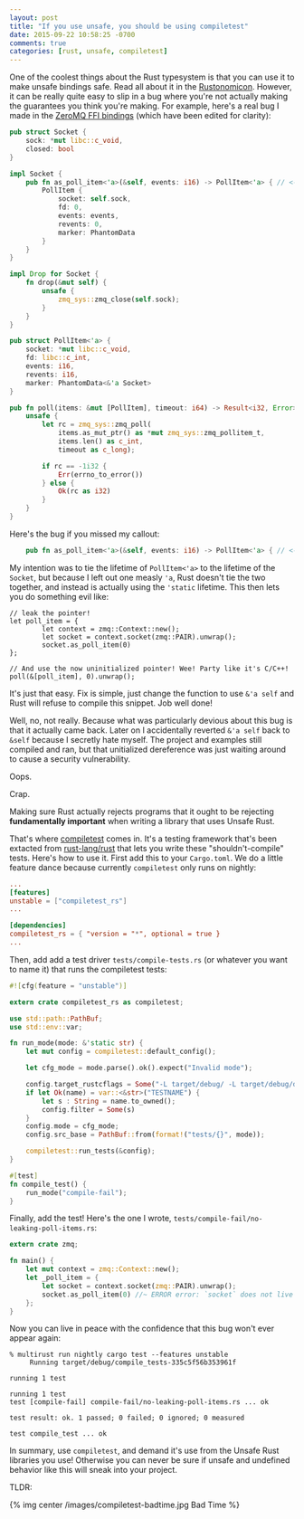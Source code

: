 ```yaml
---
layout: post
title: "If you use unsafe, you should be using compiletest"
date: 2015-09-22 10:58:25 -0700
comments: true
categories: [rust, unsafe, compiletest]
---
```


One of the coolest things about the Rust typesystem is that you can use it to
make unsafe bindings safe. Read all about it in the
[Rustonomicon](https://doc.rust-lang.org/nightly/nomicon/). However, it can be
really quite easy to slip in a bug where you're not actually making the
guarantees you think you're making. For example, here's a real bug I made in
the [ZeroMQ FFI bindings](https://github.com/erickt/rust-zmq) (which have been
edited for clarity):

```rust
pub struct Socket {
    sock: *mut libc::c_void,
    closed: bool
}

impl Socket {
    pub fn as_poll_item<'a>(&self, events: i16) -> PollItem<'a> { // <- BUG!!!
        PollItem {
            socket: self.sock,
            fd: 0,
            events: events,
            revents: 0,
            marker: PhantomData
        }
    }
}

impl Drop for Socket {
    fn drop(&mut self) {
        unsafe {
            zmq_sys::zmq_close(self.sock);
        }
    }
}

pub struct PollItem<'a> {
    socket: *mut libc::c_void,
    fd: libc::c_int,
    events: i16,
    revents: i16,
    marker: PhantomData<&'a Socket>
}

pub fn poll(items: &mut [PollItem], timeout: i64) -> Result<i32, Error> {
    unsafe {
        let rc = zmq_sys::zmq_poll(
            items.as_mut_ptr() as *mut zmq_sys::zmq_pollitem_t,
            items.len() as c_int,
            timeout as c_long);

        if rc == -1i32 {
            Err(errno_to_error())
        } else {
            Ok(rc as i32)
        }
    }
}
```

Here's the bug if you missed my callout:

```rust
    pub fn as_poll_item<'a>(&self, events: i16) -> PollItem<'a> { // <- BUG!!!
```

My intention was to tie the lifetime of `PollItem<'a>` to the lifetime of the
`Socket`, but because I left out one measly `'a`, Rust doesn't tie the two
together, and instead is actually using the `'static` lifetime. This then lets
you do something evil like:


```
// leak the pointer!
let poll_item = {
		let context = zmq::Context::new();
		let socket = context.socket(zmq::PAIR).unwrap();
		socket.as_poll_item(0)
};

// And use the now uninitialized pointer! Wee! Party like it's C/C++!
poll(&[poll_item], 0).unwrap();
```

It's just that easy. Fix is simple, just change the function to use `&'a self`
and Rust will refuse to compile this snippet. Job well done!

Well, no, not really. Because what was particularly devious about this bug is
that it actually came back. Later on I accidentally reverted `&'a self` back to
`&self` because I secretly hate myself. The project and examples still compiled
and ran, but that unitialized dereference was just waiting around to cause a
security vulnerability.

Oops.

Crap.

Making sure Rust actually rejects programs that it ought to be rejecting
**fundamentally important** when writing a library that uses Unsafe Rust.

That's where [compiletest](https://github.com/laumann/compiletest-rs) comes in.
It's a testing framework that's been extacted from 
[rust-lang/rust](https://github.com/rust-lang/rust)
that lets you write these "shouldn't-compile" tests. Here's how to use it.
First add this to your `Cargo.toml`. We do a little feature dance because
currently `compiletest` only runs on nightly:

```toml
...
[features]
unstable = ["compiletest_rs"]
...

[dependencies]
compiletest_rs = { "version = "*", optional = true }
...
```

Then, add add a test driver `tests/compile-tests.rs` (or whatever you want to
name it) that runs the compiletest tests:

```rust
#![cfg(feature = "unstable")]

extern crate compiletest_rs as compiletest;

use std::path::PathBuf;
use std::env::var;

fn run_mode(mode: &'static str) {
    let mut config = compiletest::default_config();

    let cfg_mode = mode.parse().ok().expect("Invalid mode");

    config.target_rustcflags = Some("-L target/debug/ -L target/debug/deps/".to_owned());
    if let Ok(name) = var::<&str>("TESTNAME") {
        let s : String = name.to_owned();
        config.filter = Some(s)
    }
    config.mode = cfg_mode;
    config.src_base = PathBuf::from(format!("tests/{}", mode));

    compiletest::run_tests(&config);
}

#[test]
fn compile_test() {
    run_mode("compile-fail");
}
```

Finally, add the test! Here's the one I wrote, `tests/compile-fail/no-leaking-poll-items.rs`:

```rust
extern crate zmq;

fn main() {
    let mut context = zmq::Context::new();
    let _poll_item = {
        let socket = context.socket(zmq::PAIR).unwrap();
        socket.as_poll_item(0) //~ ERROR error: `socket` does not live long enough
    };
}
```

Now you can live in peace with the confidence that this bug won't ever appear again:

```
% multirust run nightly cargo test --features unstable
     Running target/debug/compile_tests-335c5f56b353961f

running 1 test

running 1 test
test [compile-fail] compile-fail/no-leaking-poll-items.rs ... ok

test result: ok. 1 passed; 0 failed; 0 ignored; 0 measured

test compile_test ... ok
```

In summary, use `compiletest`, and demand it's use from the Unsafe Rust
libraries you use! Otherwise you can never be sure if unsafe and undefined
behavior like this will sneak into your project.

TLDR:

{% img center /images/compiletest-badtime.jpg Bad Time %}
